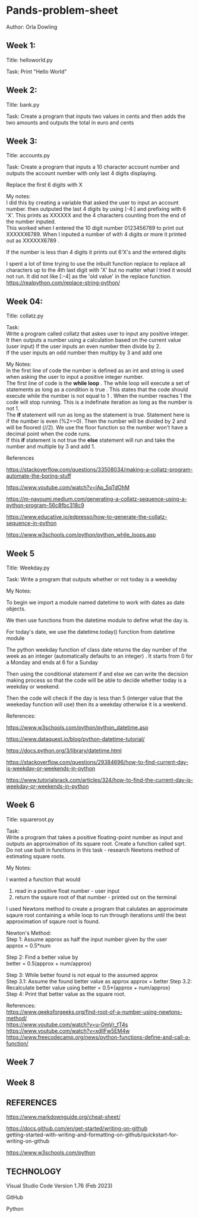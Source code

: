 # Pands-problem-sheet  

Author: Orla Dowling

## Week 1:  

Title: helloworld.py  

Task: Print "Hello World"  

## Week 2:  

Title: bank.py  

Task: Create a program that inputs two values in cents and then adds the two amounts and outputs the total in euro and cents  

## Week 3:
Title: accounts.py  

Task: Create a program that inputs a 10 character account number and outputs the account number with only last 4 digits displaying.  

Replace the first 6 digits with X  

My notes:   
I did this by creating a variable that asked the user to input an account number.   then outputed the last 4 digits by using [-4:] and prefixing with 6 'X'. This prints as XXXXXX and the 4 characters counting from the end of the number inputed.   
This worked when I entered the 10 digit number 0123456789 to print out XXXXXX6789. When I inputed a number of with 4 digits or more it printed out as XXXXXX6789 .  

If the number is less than 4 digits it prints out 6'X's and the entered digits  

I spent a lot of time trying to use the inbuilt function replace to replace all characters up to the 4th last digit with 'X' but no matter what I tried it would not run.  It did not like [:-4] as the 'old value' in the replace function.  
https://realpython.com/replace-string-python/  


##    Week 04:  
Title: collatz.py  

Task:  
Write a program called collatz that askes user to input any positive integer.  
It then outputs a number using a calculation based on the current value (user input)
If the user inputs an even number then divide by 2.   
If the user inputs an odd number then multipy by 3 and add one  

My Notes:  
In the first line of code the number is defined as an int and string is used when asking the user to input a positive integer number.  
The first line of code is the  **while loop** . The while loop will execute a set of statements as long as a condition is true . This states that  the code should execute while the number is not equal to 1 . When the number reaches 1 the code will stop running. This is a indefinate iteration as long as the number is not 1.  
The **if** statement will run as long as the statement is true. Statement here is if the number is even (%2==0). Then the number  will be divided by 2 and will be floored (//2). We use the floor function so the number won't have a decimal point when the code runs.  
If this **if** statement is not true the **else** statement will run and take the number and multiple by 3 and add 1.  


References  

https://stackoverflow.com/questions/33508034/making-a-collatz-program-automate-the-boring-stuff

https://www.youtube.com/watch?v=lAp_5qTdOhM

https://m-nayoumi.medium.com/generating-a-collatz-sequence-using-a-python-program-56c8fbc318c9

https://www.educative.io/edpresso/how-to-generate-the-collatz-sequence-in-python


https://www.w3schools.com/python/python_while_loops.asp  

## Week 5  
Title: Weekday.py  

Task: Write a program that outputs whether or not today is a weekday  

My Notes:  

To begin we import a module named datetime to work with dates as date objects.

We then use functions from the datetime module to define what the day is.

For today's date, we use the datetime.today() function from datetime module

The python weekday function of class date returns the day number of the week as an integer (automatically defaults to an integer) . It starts from 0 for a Monday and ends at 6 for a Sunday

Then using the conditional statement if and else we can write the decision making process so that the code will be able to decide whether today is a weekday or weekend.

Then the code will check if the day is less than 5 (interger value that the weekeday function will use) then its a weekday otherwise it is a weekend.

References:

https://www.w3schools.com/python/python_datetime.asp

https://www.dataquest.io/blog/python-datetime-tutorial/

https://docs.python.org/3/library/datetime.html

https://stackoverflow.com/questions/29384696/how-to-find-current-day-is-weekday-or-weekends-in-python

https://www.tutorialsrack.com/articles/324/how-to-find-the-current-day-is-weekday-or-weekends-in-python




## Week 6  
Title:  squareroot.py  

Task:  
Write a program that takes a positive floating-point number as input and outputs an approximation of its square root. Create a function called sqrt. Do not use built in functions in this task - research Newtons method of estimating square roots.

My Notes:  

I wanted a function that would
1. read in a positive float number - user input
2. return the sqaure root of that number - printed out on the terminal

I used Newtons method to create a program that calulates an approximate sqaure root containing a while loop to run through iterations until the best approximation of sqaure root is found.  

Newton's Method:  
Step 1: Assume approx as half the input number given by the user  
approx = 0.5*num  

Step 2:  Find a better value by  
better = 0.5(approx + num/approx)  

Step 3: While better found is not equal to the assumed approx  
    Step 3.1: Assume the found better value as approx approx = better
    Step 3.2: Recalculate better value using better = 0.5*(approx +         num/approx)  
Step 4: Print that better value as the square root.




References:  
https://www.geeksforgeeks.org/find-root-of-a-number-using-newtons-method/  
https://www.youtube.com/watch?v=u-OmVr_fT4s
https://www.youtube.com/watch?v=xdlIFw5EM4w
https://www.freecodecamp.org/news/python-functions-define-and-call-a-function/




## Week 7


## Week 8




## REFERENCES  

https://www.markdownguide.org/cheat-sheet/  

https://docs.github.com/en/get-started/writing-on-github  
getting-started-with-writing-and-formatting-on-github/quickstart-for-writing-on-github  

https://www.w3schools.com/python  


## TECHNOLOGY  

Visual Studio Code Version 1.76 (Feb 2023)  

GitHub  

Python  



